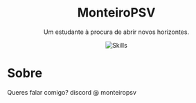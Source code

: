<h1 align="center">MonteiroPSV</h1>

<p align="center">Um estudante à procura de abrir novos horizontes.</p>
<p align="center">
  <img src="https://skillicons.dev/icons?i=c,cpp,py,mysql,linux,go" alt="Skills" />
</p>
<h1>Sobre</h1>
<p>Queres falar comigo? discord @ monteiropsv</p>
